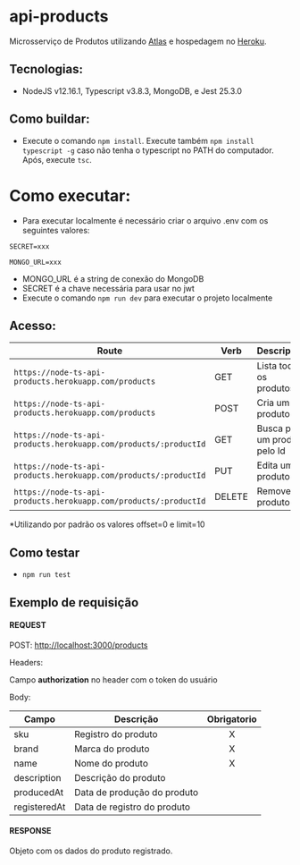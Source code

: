 # api-products

Microsserviço de Produtos utilizando [Atlas](https://cloud.mongodb.com) e hospedagem no [Heroku](https://www.heroku.com/).

## Tecnologias:

- NodeJS v12.16.1, Typescript v3.8.3, MongoDB, e Jest 25.3.0

## Como buildar:

- Execute o comando ```npm install```. Execute também ```npm install typescript -g``` caso não tenha o typescript no PATH do computador. Após, execute ```tsc```.

# Como executar:

- Para executar localmente é necessário criar o arquivo .env com os seguintes valores:

```SECRET=xxx```

```MONGO_URL=xxx```

- MONGO_URL é a string de conexão do MongoDB
- SECRET é a chave necessária para usar no jwt
- Execute o comando ```npm run dev``` para executar o projeto localmente

## Acesso:

| Route | Verb | Description |
| --- | --- | --- |
| `https://node-ts-api-products.herokuapp.com/products` | GET | Lista todos os produtos* |
| `https://node-ts-api-products.herokuapp.com/products` | POST | Cria um produto |
| `https://node-ts-api-products.herokuapp.com/products/:productId` | GET | Busca por um produto pelo Id |
| `https://node-ts-api-products.herokuapp.com/products/:productId` | PUT | Edita um produto |
| `https://node-ts-api-products.herokuapp.com/products/:productId` | DELETE | Remove um produto |

\*Utilizando por padrão os valores offset=0 e limit=10

## Como testar 

- ```npm run test```

## Exemplo de requisição

#### REQUEST

POST: [http://localhost:3000/products](http://localhost:3000/products)

Headers:

Campo **authorization** no header com o token do usuário

Body:

| Campo         | Descrição     | Obrigatorio |
| ------------- |-------------| :---------: |
| sku | Registro do produto | X |
| brand | Marca do produto | X |
| name | Nome do produto | X |
| description  | Descrição do produto |  |
| producedAt | Data de produção do produto|  |
| registeredAt | Data de registro do produto |  |


#### RESPONSE

Objeto com os dados do produto registrado.
